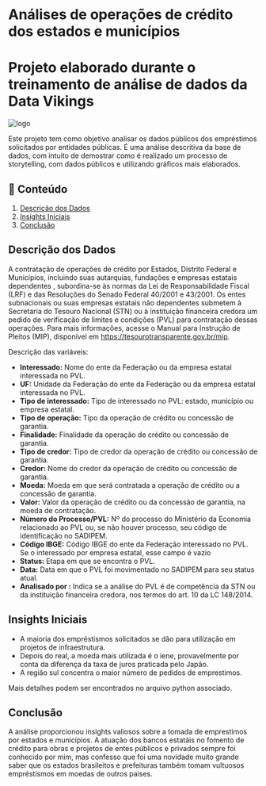 # Análises de operações de crédito dos estados e municípios

# Projeto elaborado durante o treinamento de análise de dados da Data Vikings


<img src="Arquivo/logo_ministerio_da_fazenda.jpg" alt="logo">

Este projeto tem como objetivo analisar os dados públicos dos empréstimos solicitados por entidades públicas. É uma análise descritiva da base de dados, com intuito de demostrar como é realizado um processo de storytelling, com dados públicos e utilizando gráficos mais elaborados.

## 📂 Conteúdo

1. [Descrição dos Dados](#descrição-dos-dados)
2. [Insights Iniciais](#insights-iniciais)
3. [Conclusão](#conclusão)

## Descrição dos Dados

A contratação de operações de crédito por Estados, Distrito Federal e Municípios, incluindo suas autarquias, fundações e empresas estatais dependentes , subordina-se às normas da Lei de Responsabilidade Fiscal (LRF) e das Resoluções do Senado Federal 40/2001 e 43/2001. Os entes subnacionais ou suas empresas estatais não dependentes submetem à Secretaria do Tesouro Nacional (STN) ou à instituição financeira credora um pedido de verificação de limites e condições (PVL) para contratação dessas operações. Para mais informações, acesse o Manual para Instrução de Pleitos (MIP), disponível em https://tesourotransparente.gov.br/mip.

Descrição das variáveis:

- **Interessado:** Nome do ente da Federação ou da empresa estatal interessada no PVL.
- **UF:** Unidade da Federação do ente da Federação ou da empresa estatal interessada no PVL.
- **Tipo de interessado:** Tipo de interessado no PVL: estado, município ou empresa estatal.
- **Tipo de operação:** Tipo da operação de crédito ou concessão de garantia.
- **Finalidade:** Finalidade da operação de crédito ou concessão de garantia.
- **Tipo de credor:** Tipo de credor da operação de crédito ou concessão de garantia.
- **Credor:** Nome do credor da operação de crédito ou concessão de garantia.
- **Moeda:** Moeda em que será contratada a operação de crédito ou a concessão de garantia.
- **Valor:** Valor da operação de crédito ou da concessão de garantia, na moeda de contratação.
- **Número do Processo/PVL:** Nº do processo do Ministério da Economia relacionado ao PVL ou, se não houver processo, seu código de
identificação no SADIPEM.
- **Código IBGE:** Código IBGE do ente da Federação interessado no PVL. Se o interessado por empresa estatal, esse campo
é vazio
- **Status:** Etapa em que se encontra o PVL.
- **Data:** Data em que o PVL foi movimentado no SADIPEM para seu status atual.
- **Analisado por :** Indica se a análise do PVL é de competência da STN ou da instituição financeira credora, nos termos do
art. 10 da LC 148/2014.


## Insights Iniciais

- A maioria dos empréstismos solicitados se dão para utilização em projetos de infraestrutura.
- Depois do real, a moeda mais utilizada é o iene, provavelmente por conta da diferença da taxa de juros praticada pelo Japão.
- A região sul concentra o maior número de pedidos de emprestimos.
  
Mais detalhes podem ser encontrados no arquivo python associado.

## Conclusão

A análise proporcionou insights valiosos sobre a tomada de emprestimos por estados e municípios. A atuação dos bancos estatáis no fomento de crédito para obras e projetos de entes públicos e privados sempre foi conhecido por mim,  mas confesso que foi uma novidade muito grande saber que os estados brasileitos e prefeituras também tomam vultuosos empréstismos em moedas de outros paises. 


